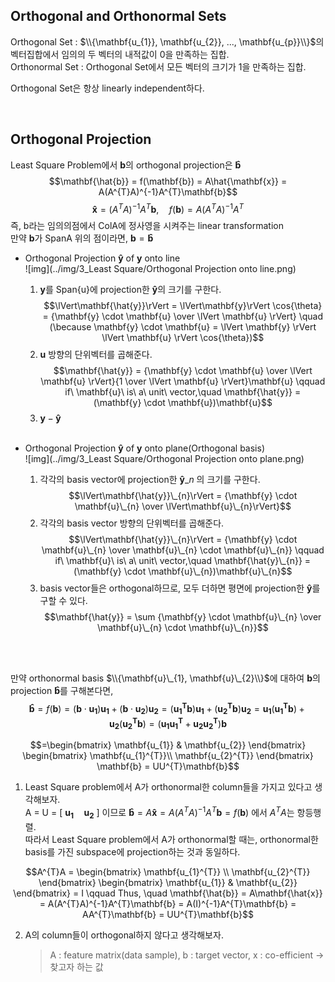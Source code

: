 ## Orthogonal and Orthonormal Sets

Orthogonal Set : $\\{\mathbf{u_{1}}, \mathbf{u_{2}}, ..., \mathbf{u_{p}}\\}$의 벡터집합에서 임의의 두 벡터의 내적값이 0을 만족하는 집합.   
Orthonormal Set : Orthogonal Set에서 모든 벡터의 크기가 1을 만족하는 집합.

Orthogonal Set은 항상 linearly independent하다.

</br>

## Orthogonal Projection

Least Square Problem에서 $\mathbf{b}$의 orthogonal projection은 $\mathbf{\hat{b}}$
$$\mathbf{\hat{b}} = f(\mathbf{b}) = A\hat{\mathbf{x}} = A(A^{T}A)^{-1}A^{T}\mathbf{b}$$
$$\mathbf{\hat{x}} = (A^{T}A)^{-1}A^{T}\mathbf{b}, \quad f(\mathbf{b}) = A(A^{T}A)^{-1}A^{T}$$
즉, b라는 임의의점에서 ColA에 정사영을 시켜주는 linear transformation   
만약 $\mathbf{b}$가 SpanA 위의 점이라면, $\mathbf{b} = \mathbf{\hat{b}}$

- Orthogonal Projection $\mathbf{\hat{y}}$ of $\mathbf{y}$ onto line   
![img](../img/3_Least Square/Orthogonal Projection onto line.png)
  1. $\mathbf{y}$를 Span{u}에 projection한 $\mathbf{\hat{y}}$의 크기를 구한다.
  $$\lVert\mathbf{\hat{y}}\rVert = \lVert\mathbf{y}\rVert \cos{\theta} = {\mathbf{y} \cdot \mathbf{u} \over \lVert \mathbf{u} \rVert} \quad (\because \mathbf{y} \cdot \mathbf{u} = \lVert \mathbf{y} \rVert \lVert \mathbf{u} \rVert \cos{\theta})$$
  2. $\mathbf{u}$ 방향의 단위벡터를 곱해준다.
  $$\mathbf{\hat{y}} = {\mathbf{y} \cdot \mathbf{u} \over \lVert \mathbf{u} \rVert}{1 \over \lVert \mathbf{u} \rVert}\mathbf{u} \qquad if\ \mathbf{u}\ is\ a\ unit\ vector,\quad \mathbf{\hat{y}} = (\mathbf{y} \cdot \mathbf{u})\mathbf{u}$$
  3. $\mathbf{y} - \mathbf{\hat{y}}$
  
  </br>
  
- Orthogonal Projection $\mathbf{\hat{y}}$ of $\mathbf{y}$ onto plane(Orthogonal basis)   
![img](../img/3_Least Square/Orthogonal Projection onto plane.png)
  1. 각각의 basis vector에 projection한 $\mathbf{\hat{y}}\_{n}$ 의 크기를 구한다.
  $$\lVert\mathbf{\hat{y}}\_{n}\rVert = {\mathbf{y} \cdot \mathbf{u}\_{n} \over \lVert\mathbf{u}\_{n}\rVert}$$
  2. 각각의 basis vector 방향의 단위벡터를 곱해준다.
  $$\lVert\mathbf{\hat{y}}\_{n}\rVert = {\mathbf{y} \cdot \mathbf{u}\_{n} \over \mathbf{u}\_{n} \cdot \mathbf{u}\_{n}} \qquad if\ \mathbf{u}\ is\ a\ unit\ vector,\quad \mathbf{\hat{y}\_{n}} = (\mathbf{y} \cdot \mathbf{u}\_{n})\mathbf{u}\_{n}$$
  3. basis vector들은 orthogonal하므로, 모두 더하면 평면에 projection한 $\mathbf{\hat{y}}$를 구할 수 있다. 
  $$\mathbf{\hat{y}} = \sum {\mathbf{y} \cdot \mathbf{u}\_{n} \over \mathbf{u}\_{n} \cdot \mathbf{u}\_{n}}$$

</br>
</br>

만약 orthonormal basis $\\{\mathbf{u}\_{1}, \mathbf{u}\_{2}\\}$에 대하여 $\mathbf{b}$의 projection $\mathbf{\hat{b}}$를 구해본다면,   
$$\mathbf{\hat{b}} = f(\mathbf{b}) = (\mathbf{b} \cdot \mathbf{u_{1}})\mathbf{u_{1}} + (\mathbf{b} \cdot \mathbf{u_{2}})\mathbf{u_{2}} = (\mathbf{u_{1}^{T}}\mathbf{b})\mathbf{u_{1}} + (\mathbf{u_{2}^{T}}\mathbf{b})\mathbf{u_{2}} = \mathbf{u_{1}}(\mathbf{u_{1}^{T}}\mathbf{b}) + \mathbf{u_{2}}(\mathbf{u_{2}^{T}}\mathbf{b}) = (\mathbf{u_{1}}\mathbf{u_{1}^{T}} + \mathbf{u_{2}}\mathbf{u_{2}^{T}})\mathbf{b}$$

$$=\begin{bmatrix}
\mathbf{u_{1}} & \mathbf{u_{2}}
\end{bmatrix} \begin{bmatrix}
\mathbf{u_{1}^{T}}\\
\mathbf{u_{2}^{T}}
\end{bmatrix} \mathbf{b} = UU^{T}\mathbf{b}$$

1. Least Square problem에서 A가 orthonormal한 column들을 가지고 있다고 생각해보자.   
  A = U = \[ $\mathbf{u_{1}} \quad \mathbf{u_{2}}$ \] 이므로 $\mathbf{\hat{b}} = A\mathbf{\hat{x}} = A(A^{T}A)^{-1}A^{T}\mathbf{b} = f(\mathbf{b})$ 에서 $A^{T}A$는 항등행렬.   
  따라서 Least Square problem에서 A가 orthonormal할 때는, orthonormal한 basis를 가진 subspace에 projection하는 것과 동일하다.

$$A^{T}A = \begin{bmatrix}
\mathbf{u_{1}^{T}} \\
\mathbf{u_{2}^{T}}
\end{bmatrix} \begin{bmatrix}
\mathbf{u_{1}} & \mathbf{u_{2}}
\end{bmatrix} = I \qquad Thus, \quad \mathbf{\hat{b}} = A\mathbf{\hat{x}} = A(A^{T}A)^{-1}A^{T}\mathbf{b} = A(I)^{-1}A^{T}\mathbf{b} = AA^{T}\mathbf{b} = UU^{T}\mathbf{b}$$

2. A의 column들이 orthogonal하지 않다고 생각해보자.   
   >A : feature matrix(data sample), b : target vector, x : co-efficient -> 찾고자 하는 값

